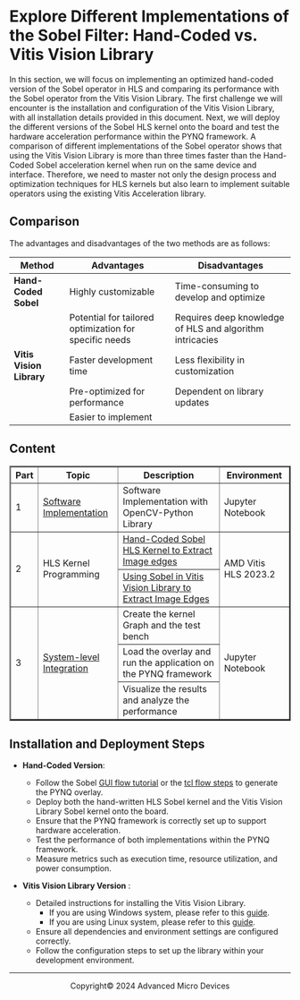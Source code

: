 # Explore Different Implementations of the Sobel Filter: Hand-Coded vs. Vitis Vision Library

In this section, we will focus on implementing an optimized hand-coded version of the Sobel operator in HLS and comparing its performance with the Sobel operator from the Vitis Vision Library. The first challenge we will encounter is the installation and configuration of the Vitis Vision Library, with all installation details provided in this document. Next, we will deploy the different versions of the Sobel HLS kernel onto the board and test the hardware acceleration performance within the PYNQ framework. A comparison of different implementations of the Sobel operator shows that using the Vitis Vision Library is more than three times faster than the Hand-Coded Sobel acceleration kernel when run on the same device and interface. Therefore, we need to master not only the design process and optimization techniques for HLS kernels but also learn to implement suitable operators using the existing Vitis Acceleration library.

## Comparison

The advantages and disadvantages of the two methods are as follows:

| Method                         | Advantages                                             | Disadvantages                                            |
| ------------------------------ | ------------------------------------------------------ | -------------------------------------------------------- |
| **Hand-Coded Sobel**     | Highly customizable                                    | Time-consuming to develop and optimize                   |
|                                | Potential for tailored optimization for specific needs | Requires deep knowledge of HLS and algorithm intricacies |
| **Vitis Vision Library** | Faster development time                                | Less flexibility in customization                        |
|                                | Pre-optimized for performance                          | Dependent on library updates                             |
|                                | Easier to implement                                    |                                                          |

## Content

<table border="2">
<thead>
  <tr>
    <th>Part</th>
    <th>Topic</th>
    <th>Description</th>
    <th>Environment</th>
  </tr>
</thead>
<tbody>
  <tr>
    <td rowspan="1">1</td>
    <td rowspan="1"><a href="https://github.com/Xilinx/xup_high_level_synthesis_design_flow/blob/main/source/sobel/notebook/sobel_part1.ipynb">Software Implementation</a></td>
    <td>Software Implementation with OpenCV-Python Library</td>
    <td rowspan="1">Jupyter Notebook</td>
  </tr>
  <tr>
    <td rowspan="2">2</td>
    <td rowspan="2">HLS Kernel Programming</td>
    <td><a href="https://github.com/Xilinx/xup_high_level_synthesis_design_flow/blob/main/source/sobel/notebook/sobel_part2_handcoded.md">Hand-Coded Sobel HLS Kernel to Extract Image edges</a></td>
    <td rowspan="2">AMD Vitis HLS 2023.2</td>
  </tr>
  <tr>
    <td><a href="https://github.com/Xilinx/xup_high_level_synthesis_design_flow/blob/main/source/sobel/notebook/sobel_part2_visionLib.md">Using Sobel in Vitis Vision Library to Extract Image Edges</a></td>
  </tr>
  <tr>
    <td rowspan="3">3</td>
    <td rowspan="3"><a href="https://github.com/Xilinx/xup_high_level_synthesis_design_flow/blob/main/source/sobel/notebook/sobel_part3.ipynb">System-level Integration</a></td>
    <td>Create the kernel Graph and the test bench</td>
    <td rowspan="3">Jupyter Notebook</td>
  </tr>
  <tr>
    <td>Load the overlay and run the application on the PYNQ framework</td>
  </tr>
  <tr>
    <td>Visualize the results and analyze the performance</td>
  </tr>
</tbody>
</table>

## Installation and Deployment Steps

* **Hand-Coded Version**:

  * Follow the Sobel [GUI flow tutorial](https://github.com/Xilinx/xup_high_level_synthesis_design_flow/blob/main/source/sobel/tutorial/hand_coded_gui_flow.md) or the [tcl flow steps](https://github.com/Xilinx/xup_high_level_synthesis_design_flow/blob/main/docs/pbl.md) to generate the PYNQ overlay.
  * Deploy both the hand-written HLS Sobel kernel and the Vitis Vision Library Sobel kernel onto the board.
  * Ensure that the PYNQ framework is correctly set up to support hardware acceleration.
  * Test the performance of both implementations within the PYNQ framework.
  * Measure metrics such as execution time, resource utilization, and power consumption.
  
* **Vitis Vision Library Version** :

  * Detailed instructions for installing the Vitis Vision Library.
    * If you are using Windows system, please refer to this [guide](https://github.com/Xilinx/xup_high_level_synthesis_design_flow/blob/main/source/sobel/tutorial/vision_library_win.md).
    * If you are using Linux system, please refer to this [guide](./tutorial/vision_library_linux.md).
  * Ensure all dependencies and environment settings are configured correctly.
  * Follow the configuration steps to set up the library within your development environment.

---

<p align="center">Copyright© 2024 Advanced Micro Devices</p>
